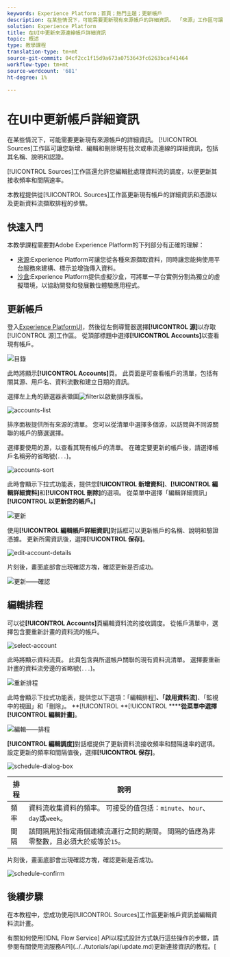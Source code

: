 ```yaml
---
keywords: Experience Platform；首頁；熱門主題；更新帳戶
description: 在某些情況下，可能需要更新現有來源帳戶的詳細資訊。 「來源」工作區可讓您新增、編輯和刪除現有批次或串流連線的詳細資訊，包括其名稱、說明和認證。
solution: Experience Platform
title: 在UI中更新來源連線帳戶詳細資訊
topic: 概述
type: 教學課程
translation-type: tm+mt
source-git-commit: 04cf2cc1f15d9a673a0753643fc6263bcaf41464
workflow-type: tm+mt
source-wordcount: '681'
ht-degree: 1%

---
```



# 在UI中更新帳戶詳細資訊

在某些情況下，可能需要更新現有來源帳戶的詳細資訊。 [!UICONTROL Sources]工作區可讓您新增、編輯和刪除現有批次或串流連線的詳細資訊，包括其名稱、說明和認證。

[!UICONTROL Sources]工作區還允許您編輯批處理資料流的調度，以便更新其接收頻率和間隔速率。

本教程提供從[!UICONTROL  Sources]工作區更新現有帳戶的詳細資訊和憑證以及更新資料流擷取排程的步驟。

## 快速入門

本教學課程需要對Adobe Experience Platform的下列部分有正確的理解：

- [來源](../../home.md):Experience Platform可讓您從各種來源擷取資料，同時讓您能夠使用平台服務來建構、標示並增強傳入資料。
- [沙盒](../../../sandboxes/home.md):Experience Platform提供虛擬沙盒，可將單一平台實例分割為獨立的虛擬環境，以協助開發和發展數位體驗應用程式。

## 更新帳戶

登入[Experience PlatformUI](https://platform.adobe.com)，然後從左側導覽器選擇&#x200B;**[!UICONTROL 源]**&#x200B;以存取[!UICONTROL 源]工作區。 從頂部標題中選擇&#x200B;**[!UICONTROL Accounts]**&#x200B;以查看現有帳戶。

![目錄](../../images/tutorials/update/catalog.png)

此時將顯示&#x200B;**[!UICONTROL Accounts]**&#x200B;頁。 此頁面是可查看帳戶的清單，包括有關其源、用戶名、資料流數和建立日期的資訊。

選擇左上角的篩選器表徵圖![filter](../../images/tutorials/update/filter.png)以啟動排序面板。

![accounts-list](../../images/tutorials/update/accounts-list.png)

排序面板提供所有來源的清單。 您可以從清單中選擇多個源，以訪問與不同源關聯的帳戶的篩選選擇。

選擇要使用的源，以查看其現有帳戶的清單。 在確定要更新的帳戶後，請選擇帳戶名稱旁的省略號(`...`)。

![accounts-sort](../../images/tutorials/update/accounts-sort.png)

此時會顯示下拉式功能表，提供您&#x200B;**[!UICONTROL 新增資料]**、**[!UICONTROL 編輯詳細資料]**&#x200B;和&#x200B;**[!UICONTROL 刪除]**&#x200B;的選項。 從菜單中選擇「編輯詳細資訊」**[!UICONTROL 以更新您的帳戶。]**

![更新](../../images/tutorials/update/update.png)

使用&#x200B;**[!UICONTROL 編輯帳戶詳細資訊]**&#x200B;對話框可以更新帳戶的名稱、說明和驗證憑據。 更新所需資訊後，選擇&#x200B;**[!UICONTROL 保存]**。

![edit-account-details](../../images/tutorials/update/edit-account-details.png)

片刻後，畫面底部會出現確認方塊，確認更新是否成功。

![更新——確認](../../images/tutorials/update/update-confirmed.png)

## 編輯排程

可以從&#x200B;**[!UICONTROL Accounts]**&#x200B;頁編輯資料流的接收調度。 從帳戶清單中，選擇包含要重新計畫的資料流的帳戶。

![select-account](../../images/tutorials/update/select-account.png)

此時將顯示資料流頁。 此頁包含與所選帳戶關聯的現有資料流清單。 選擇要重新計畫的資料流旁邊的省略號(`...`)。

![重新排程](../../images/tutorials/update/reschedule.png)

此時會顯示下拉式功能表，提供您以下選項：「編輯排程&#x200B;]**、「啟用資料流]**、「監視中的視圖」和「刪除」。 **[!UICONTROL **[!UICONTROL ********&#x200B;從菜單中選擇&#x200B;**[!UICONTROL 編輯計畫]**。

![編輯——排程](../../images/tutorials/update/edit-schedule.png)

**[!UICONTROL 編輯調度]**&#x200B;對話框提供了更新資料流接收頻率和間隔速率的選項。 設定更新的頻率和間隔值後，選擇&#x200B;**[!UICONTROL 保存]**。

![schedule-dialog-box](../../images/tutorials/update/schedule-dialog-box.png)

| 排程 | 說明 |
| ---------- | ----------- |
| 頻率 | 資料流收集資料的頻率。 可接受的值包括：`minute`、`hour`、`day`或`week`。 |
| 間隔 | 該間隔用於指定兩個連續流運行之間的期間。 間隔的值應為非零整數，且必須大於或等於`15`。 |

片刻後，畫面底部會出現確認方塊，確認更新是否成功。

![schedule-confirm](../../images/tutorials/update/schedule-confirm.png)

## 後續步驟

在本教程中，您成功使用[!UICONTROL  Sources]工作區更新帳戶資訊並編輯資料流計畫。

有關如何使用[!DNL Flow Service] API以程式設計方式執行這些操作的步驟，請參閱有關使用流服務API](../../tutorials/api/update.md)更新連接資訊的教程。[